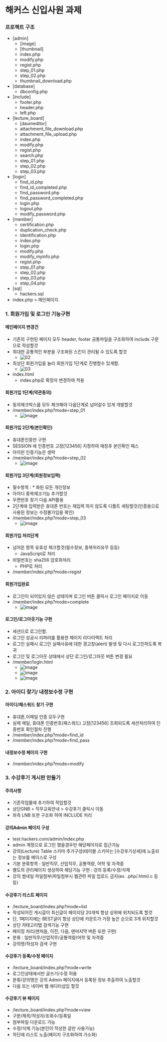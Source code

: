 # 해커스 신입사원 과제

### 프로젝트 구조

* [admin]
  + [image]
  + [thumbnail]
  + index.php
  + modify.php
  + regist.php
  + step_01.php
  + step_02.php
  + thumbnail_download.php
* [database]
  + dbconfig.php
* [include]
  + footer.php
  + header.php
  + left.php
* [lecture_board]
  + [daumeditor]
  + attachment_file_download.php
  + attachment_file_upload.php
  + index.php
  + modify.php
  + regist.php
  + search.php
  + step_01.php
  + step_02.php
  + step_03.php
* [login]
  + find_id.php
  + find_id_completed.php
  + find_password.php
  + find_password_completed.php
  + login.php
  + logout.php
  + modify_password.php
* [member]
  + certification.php
  + duplication_check.php
  + identification.php
  + index.php
  + login.php
  + modify.php
  + modify_myinfo.php
  + regist.php
  + step_01.php
  + step_02.php
  + step_03.php
  + step_04.php
* [sql]
  + hackers.sql
* index.php > 메인페이지

### 1. 회원가입 및 로그인 기능구현

#### 메인페이지 변경건

* 기존의 구현된 페이지 모두 header, footer 공통파일을 구조화하여 include 구문으로 작성할것
* 최대한 공통적인 부분을 구조화된 스킨이 관리될 수 있도록 할것
  + ![02](https://user-images.githubusercontent.com/67634983/108848560-79d78600-7624-11eb-9fc7-bfcdfd465826.png)
* 최상단 회원가입을 눌러 회원가입 1단계로 진행할수 있게함.
  + ![03](https://user-images.githubusercontent.com/67634983/108849264-506b2a00-7625-11eb-946a-1155b7c68c3a.png)
* index.html
  + index.php로 확장자 변경하여 적용

#### 회원가입 1단계(약관동의)

* 동의체크박스를 모두 체크해야 다음단계로 넘어갈수 있게 개발할것
* /member/index.php?mode=step_01
  + ![image](https://user-images.githubusercontent.com/67634983/108849746-dedfab80-7625-11eb-9843-bacb8db336b8.png)

#### 회원가입 2단계(본인확인)

* 휴대폰인증만 구현
* SESSION 에 인증번호 고정[123456] 지정하여 매칭후 본인확인 패스
* 아이핀 인증기능은 생략
* /member/index.php?mode=step_02
  + ![image](https://user-images.githubusercontent.com/67634983/108850167-61686b00-7626-11eb-9d4c-05f203d3a678.png)

#### 회원가입 3단계(회원정보입력)

* 필수항목 : * 화된 모든 개인정보
* 아이디  중복체크기능 추가할것
* 우편번호 찾기 다음 API활용
* 2단계에 입력받은 휴대폰 번호는 재입력 하지 않도록 디폴트 세팅할것(인증용으로 사용된 정보는 수정불가임을 확인)
* /member/index.php?mode=step_03
  + ![image](https://user-images.githubusercontent.com/67634983/108851329-a5a83b00-7627-11eb-8c06-7e4aab02b681.png)

#### 회원가입 처리단계

* 넘어온 항목 유효성 체크할것(필수정보, 중복처리유무 등등)
  + JavaScript로 처리
* 비밀번호는 sha256 암호화처리
  + PHP로 처리
* /member/index.php?mode=regist

#### 회원가입완료

* 로그인이 되어있지 않은 상태이며 로그인 버튼 클릭시 로그인 페이지로 이동
* /member/index.php?mode=complete
  + ![image](https://user-images.githubusercontent.com/67634983/108851984-61696a80-7628-11eb-8ccf-d21f4b221dcd.png)

#### 로그인/로그아웃기능 구현

* 세션으로 로그인함.
* 로그인 성공시 리퍼러를 활용한 페이지 리다이렉트 처리
* 로그인 실패시 로그인 실패사유에 대한 경고창(alert) 발생 및 다시 로그인하도록 복귀
* 로그인 및 로그아웃 상태에서 상단 로그인/로그아웃 버튼 변경 필요
* /member/login.html
  + ![image](https://user-images.githubusercontent.com/67634983/108852116-878f0a80-7628-11eb-8efa-8140a51cdec0.png)
  + ![image](https://user-images.githubusercontent.com/67634983/108852338-d63ca480-7628-11eb-9b50-7d21b849bc4d.png)
  + ![image](https://user-images.githubusercontent.com/67634983/108852393-e6ed1a80-7628-11eb-91d7-38bb44536fe9.png)

### 2. 아이디 찾기/ 내정보수정 구현

#### 아이디/패스워드 찾기 구현

* 휴대폰,이메일 인증 모두구현
* 실제 메일, 휴대폰 인증번호(패스워드) 고정[123456] 조회되도록 세션처리하여 인증번호 확인절차 진행
* /member/index.php?mode=find_id
* /member/index.php?mode=find_pass

#### 내정보수정 페이지 구현

* /member/index.php?mode=modify

### 3. 수강후기 게시판 만들기

#### 주의사항

* 기존작업물에 추가하여 작업할것
* 상단GNB > 직무교육안내 > 수강후기 클릭시 이동
* 좌측 LNB 또한 구조화 하여 INCLUDE 처리

#### 강의Admin 페이지 구성

* test.hackers.com/admin/index.php
* admin 계정으로 로그인 했을경우만 해당페이지로 접근가능
* 강의(Lecture) Table 스키마 추가구성(테이블 스키마는 [수강후기상세]에 노출되는 정보를 베이스로 구성
* 기본 분류항목 : 일반직무, 산업직무, 공통역량, 어학 및 자격증
* 별도의 관리페이지 생성하여 해당기능 구현 : 강의 등록/수정/삭제 
* 강의 썸네일 파일첨부(파일첨부시 웹관련 파일 업로드 금지(ex. .php/.html/.c 등등)

#### 수강후기 리스트 페이지

* /lecture_board/index.php?mode=list
* 작성되어진 게시글이 최신글이 페이지당 20개씩 항상 상위에 위치되도록 할것
* 단, 1페이지에는 BEST글이 항상 상단에 카운트가 가장 높은 순으로 3개 위치할것
* 상단 카테고리탭 검색기능 구현
* 페이징 처리(맨처음, 이전, 다음, 맨마지막 버튼 또한 구현)
* 분류 : 일반직무/산업직무/공통역량/어학 및 자격증
* 강의명/작성자 검색 구현

#### 수강후기 등록/수정 페이지

* /lecture_board/index.php?mode=write
* 로그인상태에서만 글쓰기/수정 허용
* 분류/강의명은 강의 Admin 페이지에서 등록된 정보 추출하여 노출할것
* 다음 또는 네이버 웹 에디터삽입 할것

#### 수강후기 뷰 페이지

* /lecture_board/index.php?mode=view
* 구분/제목/작성자/조회수/등록일
* 첨부파일 다운로드 가능
* 수정/삭제 기능(본인이 작성한 글만 사용가능)
* 하단에 리스트 노출(페이지 구조화하여 가소화)
